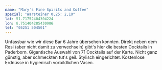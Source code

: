 ```yaml
---
name: "Mary's Fine Spirits and Coffee"
special: "Warsteiner 0,25: 2,10"
lat: 51.71752404304224 
lon: 8.751404285430906
tel: "05251 504501"
---
```

Unfassbar wie wir diese Bar 6 Jahre übersehen konnten. Direkt neben dem Resi (aber nicht damit zu verwechseln) gibt's hier die besten Cocktails in Paderborn. Gigantische Auswahl von 71 Cocktails auf der Karte. Nicht ganz günstig, aber schmeckten tut's geil. Stylisch eingerichtet. Kostenlose Erdnüsse in hygienisch vorbildlichen Vasen.
